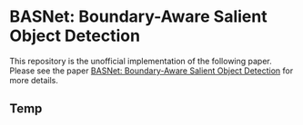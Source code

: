 # BASNet: Boundary-Aware Salient Object Detection

This repository is the unofficial implementation of the following paper. Please see the paper [BASNet: Boundary-Aware Salient Object Detection](https://openaccess.thecvf.com/content_CVPR_2019/html/Qin_BASNet_Boundary-Aware_Salient_Object_Detection_CVPR_2019_paper.html) for more details.

## Temp
